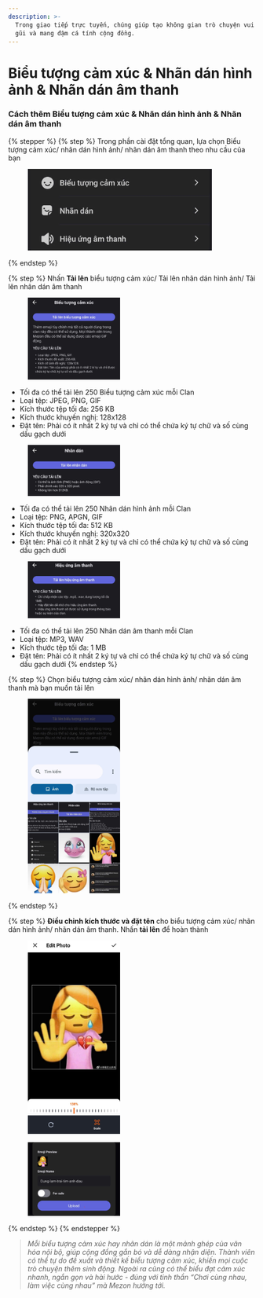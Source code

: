 ```yaml
---
description: >-
  Trong giao tiếp trực tuyến, chúng giúp tạo không gian trò chuyện vui nhộn, gần
  gũi và mang đậm cá tính cộng đồng.
---
```


# Biểu tượng cảm xúc & Nhãn dán hình ảnh & Nhãn dán âm thanh

### **Cách thêm** Biểu tượng cảm xúc & Nhãn dán hình ảnh & Nhãn dán âm thanh <a href="#cach-them-emoji" id="cach-them-emoji"></a>

{% stepper %}
{% step %}
Trong phần cài đặt tổng quan, lựa chọn Biểu tượng cảm xúc/ nhãn dán hình ảnh/ nhãn dán âm thanh theo nhu cầu của bạn

<div align="left"><figure><img src="../../../../.gitbook/assets/image (112).png" alt="" width="375"><figcaption></figcaption></figure></div>
{% endstep %}

{% step %}
Nhấn **Tải lên** biểu tượng cảm xúc/ Tải lên nhãn dán hình ảnh/ Tải lên nhãn dán âm thanh

<div align="left"><figure><img src="../../../../.gitbook/assets/z7094528411499_80ac2ae503f1e79bf4a77da0b6dfcca6.jpg" alt="" width="188"><figcaption></figcaption></figure></div>

* Tối đa có thể tải lên 250 Biểu tượng cảm xúc mỗi Clan
* Loại tệp: JPEG, PNG, GIF
* Kích thước tệp tối đa: 256 KB
* Kích thước khuyến nghị: 128x128
* Đặt tên: Phải có ít nhất 2 ký tự và chỉ có thể chứa ký tự chữ và số cùng dấu gạch dưới

<div align="left"><figure><img src="../../../../.gitbook/assets/z7094528428587_61a5ce903d0d6b317e1bc3b666498ae3.jpg" alt="" width="188"><figcaption></figcaption></figure></div>

* Tối đa có thể tải lên 250 Nhãn dán hình ảnh mỗi Clan
* Loại tệp: PNG, APGN, GIF
* Kích thước tệp tối đa: 512 KB
* Kích thước khuyến nghị: 320x320
* Đặt tên: Phải có ít nhất 2 ký tự và chỉ có thể chứa ký tự chữ và số cùng dấu gạch dưới

<div align="left"><figure><img src="../../../../.gitbook/assets/z7094528429224_6234ea4963b9698c418f2ef85094e038.jpg" alt="" width="188"><figcaption></figcaption></figure></div>

* Tối đa có thể tải lên 250 Nhãn dán âm thanh mỗi Clan
* Loại tệp: MP3, WAV
* Kích thước tệp tối đa: 1 MB
* Đặt tên: Phải có ít nhất 2 ký tự và chỉ có thể chứa ký tự chữ và số cùng dấu gạch dưới
{% endstep %}

{% step %}
Chọn biểu tượng cảm xúc/ nhãn dán hình ảnh/ nhãn dán âm thanh mà bạn muốn tải lên

<div align="left"><figure><img src="../../../../.gitbook/assets/z7094528491422_d0bcb2aed9ee58008558a5ff8960c3e0.jpg" alt="" width="188"><figcaption></figcaption></figure></div>
{% endstep %}

{% step %}
**Điều chỉnh kích thước và đặt tên** cho biểu tượng cảm xúc/ nhãn dán hình ảnh/ nhãn dán âm thanh. Nhấn **tải lên** để hoàn thành

<div align="left"><figure><img src="../../../../.gitbook/assets/z7094528498546_c1bf3a63ac3feb6d1b3fd003a71eb6b7.jpg" alt="" width="188"><figcaption></figcaption></figure></div>

<div align="left"><figure><img src="../../../../.gitbook/assets/z7094528582313_43cacf42313b07849f5d53a2a30104b3.jpg" alt="" width="188"><figcaption></figcaption></figure></div>
{% endstep %}
{% endstepper %}

> _Mỗi biểu tượng cảm xúc hay nhãn dán là một mảnh ghép của văn hóa nội bộ, giúp cộng đồng gắn bó và dễ dàng nhận diện. Thành viên có thể tự do đề xuất và thiết kế biểu tượng cảm xúc, khiến mọi cuộc trò chuyện thêm sinh động. Ngoài ra cũng có thể biểu đạt cảm xúc nhanh, ngắn gọn và hài hước - đúng với tinh thần “Chơi cùng nhau, làm việc cùng nhau” mà Mezon hướng tới._
